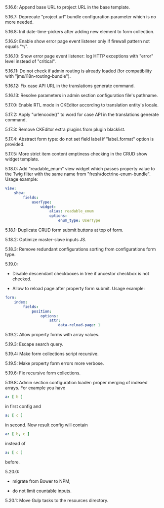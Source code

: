 5.16.6: Append base URL to project URL in the base template.

5.16.7: Deprecate "project.url" bundle configuration parameter which is no more needed.

5.16.8: Init date-time-pickers after adding new element to form collection.

5.16.9: Enable show error page event listener only if firewall pattern not equals "^/".

5.16.10: Show error page event listener: log HTTP exceptions with "error" level instead of "critical".

5.16.11: Do not check if admin routing is already loaded (for compatibility with "jms/i18n-routing-bundle").

5.16.12: Fix case API URL in the translations generate command.

5.16.13: Resolve parameters in admin section configuration file's pathname.

5.17.0: Enable RTL mode in CKEditor according to translation entity's locale.

5.17.2: Apply "urlencode()" to word for case API in the translations generate command.

5.17.3: Remove CKEditor extra plugins from plugin blacklist.

5.17.4: Abstract form type: do not set field label if "label_format" option is provided.

5.17.5: More strict item content emptiness checking in the CRUD show widget template.

5.18.0: Add "readable_enum" view widget which passes property value to the Twig filter with the same name from
 "fresh/doctrine-enum-bundle". Usage example:
 
```yaml
view:
    show:
        fields:
            userType:
                widget:
                    alias: readable_enum
                    options:
                        enum_type: UserType
```

5.18.1: Duplicate CRUD form submit buttons at top of form.

5.18.2: Optimize master-slave inputs JS.

5.18.3: Remove redundant configurations sorting from configurations form type.

5.19.0: 

- Disable descendant checkboxes in tree if ancestor checkbox is not checked.

- Allow to reload page after property form submit. Usage example:

```yaml
form:
    index:
        fields:
            position:
                options:
                    attr:
                        data-reload-page: 1
```

5.19.2: Allow property forms with array values.

5.19.3: Escape search query.

5.19.4: Make form collections script recursive.

5.19.5: Make property form errors more verbose.

5.19.6: Fix recursive form collections.

5.19.8: Admin section configuration loader: proper merging of indexed arrays. For example you have

```yaml
a: [ b ]
```

in first config and

```yaml
a: [ c ]
```

in second. Now result config will contain

```yaml
a: [ b, c ]
```

instead of

```yaml
a: [ c ]
```

before.

5.20.0:

- migrate from Bower to NPM;

- do not limit countable inputs.

5.20.1: Move Gulp tasks to the resources directory.
